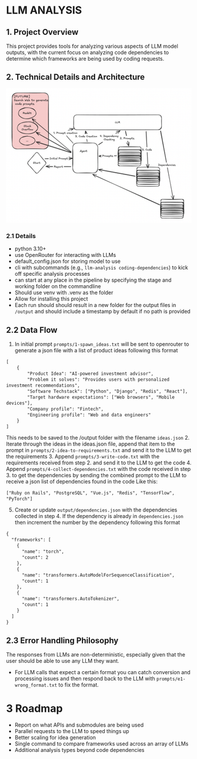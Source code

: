 # LLM ANALYSIS

## 1. Project Overview
This project provides tools for analyzing various aspects of LLM model outputs, with the current focus on analyzing code dependencies to determine which frameworks are being used by coding requests.

## 2. Technical Details and Architecture
![Design Digram](design.png)

### 2.1 Details
* python 3.10+
* use OpenRouter for interacting with LLMs
* default_config.json for storing model to use
* cli with subcommands (e.g., `llm-analysis coding-dependencies`) to kick off specific analysis processes
* can start at any place in the pipeline by specifying the stage and working folder on the commandline
* Should use venv with .venv as the folder
* Allow for installing this project
* Each run should should result in a new folder for the output files in `/output` and should include a timestamp by default if no path is provided

## 2.2 Data Flow
1. In initial prompt `prompts/1-spawn_ideas.txt` will be sent to openrouter to generate a json file with a list of product ideas following this format
```
[
    {
        "Product Idea": "AI-powered investment advisor",
        "Problem it solves": "Provides users with personalized investment recommendations",
        "Software Techstack": ["Python", "Django", "Redis", "React"],
        "Target hardware expectations": ["Web browsers", "Mobile devices"],
        "Company profile": "Fintech",
        "Engineering profile": "Web and data engineers"
    }
]
```
This needs to be saved to the /output folder with the filename `ideas.json`
2. Iterate through the ideas in the ideas.json file, append that item to the prompt in `prompts/2-idea-to-requirements.txt` and send it to the LLM to get the requirements
3. Append `prompts/3-write-code.txt` with the requirements received from step 2. and send it to the LLM to get the code
4. Append `prompts/4-collect-dependencies.txt` with the code received in step 3. to get the dependencies by sending the combined prompt to the LLM to receive a json list of dependencies found in the code
Like this:
```
["Ruby on Rails", "PostgreSQL", "Vue.js", "Redis", "TensorFlow", "PyTorch"]
```
5. Create or update `output/dependencies.json` with the dependencies collected in step 4. If the dependency is already in `dependencies.json` then increment the number by the dependency following this format

```
{
  "frameworks": [
    {
      "name": "torch",
      "count": 2
    },
    {
      "name": "transformers.AutoModelForSequenceClassification",
      "count": 1
    },
    {
      "name": "transformers.AutoTokenizer",
      "count": 1
    }
  ]
}
```

## 2.3 Error Handling Philosophy
The responses from LLMs are non-deterministic, especially given that the user should be able to use any LLM they want.

* For LLM calls that expect a certain format you can catch conversion and processing issues and then respond back to the LLM with `prompts/e1-wrong_format.txt` to fix the format. 

# 3 Roadmap

* Report on what APIs and submodules are being used
* Parallel requests to the LLM to speed things up
* Better scaling for idea generation
* Single command to compare frameworks used across an array of LLMs
* Additional analysis types beyond code dependencies
